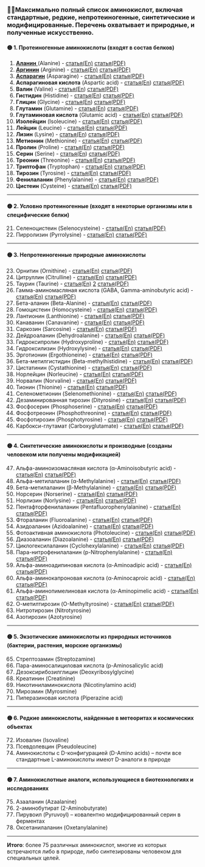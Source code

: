 ### 🧚‍♂️Максимально полный список аминокислот, включая стандартные, редкие, непротеиногенные, синтетические и модифицированные. Перечень охватывает и природные, и полученные искусственно.

#### 🟡 1. Протеиногенные аминокислоты (входят в состав белков)

1. [**Аланин** ](Аланин.md)(Alanine) - [статья(En)](https://storm.genie.stanford.edu/article/alanine-1146711) [статья(PDF)](PDF/Alanine.pdf)
2. **[Аргинин](Аргинин.md)** (Arginine) - [статья(En)](https://storm.genie.stanford.edu/article/arginine-1146749) [статья(PDF)](PDF/Arginine.pdf)
3. **[Аспарагин](Аспаргин.md)** (Asparagine) - [статья(En)](https://storm.genie.stanford.edu/article/asparagine-1146852) [статья(PDF)](PDF/Asparagine.pdf)
4. **Аспарагиновая кислота** (Aspartic acid) - [статья(En](https://storm.genie.stanford.edu/article/aspartic-acid-1147096)) [статья(PDF)](PDF/Aspartic_acid.pdf)
5. **Валин** (Valine) - [статья(En](https://storm.genie.stanford.edu/article/valine-1147161)) [статья(PDF)](PDF/Valine.pdf)
6. **Гистидин** (Histidine) - [статья(En](https://storm.genie.stanford.edu/article/histidine-1147214)) [статья(PDF)](PDF/Histidine.pdf)
7. **Глицин** (Glycine) - [статья(En](https://storm.genie.stanford.edu/article/glycine-1147231)) [статья(PDF)](PDF/Glycine.pdf)
8. **Глутамин** (Glutamine) - [статья(En](https://storm.genie.stanford.edu/article/glutamine-1149680)) [статья(PDF)](PDF/Glutamine.pdf)
9. **Глутаминовая кислота** (Glutamic acid) - [статья(En)](https://storm.genie.stanford.edu/article/glutamic-acid-1149685) [статья(PDF)](PDF/Glutamic_acid.pdf)
10. **Изолейцин** (Isoleucine) - [статья(En)](https://storm.genie.stanford.edu/article/isoleucine-1150289) [статья(PDF)](PDF/Isoleucine.pdf)
11. **Лейцин** (Leucine) - [статья(En)](https://storm.genie.stanford.edu/article/leucine-1150295) [статья(PDF)](PDF/Leucine.pdf)
12. **Лизин** (Lysine) - [статья(En](https://storm.genie.stanford.edu/article/lysine-1150414)) [статья(PDF)](PDF/Lysine.pdf)
13. **Метионин** (Methionine) - [статья(En](https://storm.genie.stanford.edu/article/methionine-1150727)) [статья(PDF)](PDF/Methionine.pdf)
14. **Пролин** (Proline) - [статья(En](https://storm.genie.stanford.edu/article/proline-1150733)) [статья(PDF)](PDF/Proline.pdf)
15. **Серин** (Serine) - [статья(En](https://storm.genie.stanford.edu/article/serine-1153083)) [статья(PDF)](PDF/Serine.pdf)
16. **Треонин** (Threonine) - [статья(En](https://storm.genie.stanford.edu/article/threonine-1153090)) [статья(PDF)](PDF/Threonine.pdf)
17. **Триптофан** (Tryptophan) - [статья(En)](https://storm.genie.stanford.edu/article/tryptophan-1153095) [статья(PDF)](PDF/Tryptophan.pdf)
18. **Тирозин** (Tyrosine) - [статья(En)](https://storm.genie.stanford.edu/article/tyrosine-1153269) [статья(PDF)](PDF/Tyrosine.pdf)
19. **Фенилаланин** (Phenylalanine) - [статья(En)](https://storm.genie.stanford.edu/article/phenylalanine-1153321) [статья(PDF)](PDF/Phenylalanine.pdf)
20. **Цистеин** (Cysteine) - [статья(En)](https://storm.genie.stanford.edu/article/cysteine-1153667) [статья(PDF)](PDF/Cysteine.pdf)

---

#### 🟡 2. Условно протеиногенные (входят в некоторые организмы или в специфические белки)

21. Селеноцистеин (Selenocysteine) - [статья(En)](https://storm.genie.stanford.edu/article/selenocysteine-1158689) [статья(PDF)](PDF/Selenocysteine.pdf)
22. Пирролизин (Pyrrolysine) - [статья(En)](https://storm.genie.stanford.edu/article/pyrrolysine-1153731) [статья(PDF)](PDF/Pyrrolysine.pdf)

---

#### 🟡 3. Непротеиногенные природные аминокислоты

23. Орнитин (Ornithine) - [статья(En)](https://storm.genie.stanford.edu/article/ornithine-1154037) [статья(PDF)](PDF/Ornithine.pdf)
24. Цитруллин (Citrulline) - [статья(En)](https://storm.genie.stanford.edu/article/citrulline-1154044) [статья(PDF)](PDF/Citrulline.pdf)
25. Таурин (Taurine) - [статья(En)](https://storm.genie.stanford.edu/article/taurine-1155976) [2](https://storm.genie.stanford.edu/article/how-does-taurin-influence-metabolic-syndrom%2C-insulin-sensitivity%2C-diabetes-and-fat-metabolism-571521) [статья(PDF)](PDF/Taurine.pdf)
26. Гамма-аминомасляная кислота (GABA, Gamma-aminobutyric acid) - [статья(En)](https://storm.genie.stanford.edu/article/gaba%2C-gamma-aminobutyric-acid-1155997) [статья(PDF)](PDF/GABA_Gamma-aminobutyric_acid.pdf)
27. Бета-аланин (Beta-Alanine) - [статья(En)](https://storm.genie.stanford.edu/article/beta-alanine-1156017) [статья(PDF)](PDF/Beta-Alanine.pdf)
28. Гомоцистеин (Homocysteine) - [статья(En)](https://storm.genie.stanford.edu/article/homocysteine-1156031) [статья(PDF)](PDF/Homocysteine.pdf)
29. Лантионин (Lanthionine) - [статья(En)](https://storm.genie.stanford.edu/article/lanthionine-1158627) [статья(PDF)](PDF/Lanthionine.pdf)
30. Канаванин (Canavanine) - [статья(En)](https://storm.genie.stanford.edu/article/canavanine-1158666) [статья(PDF)](PDF/Canavanine.pdf)
31. Саркозин (Sarcosine) - [статья(En)](https://storm.genie.stanford.edu/article/sarcosine-1158683) [статья(PDF)](PDF/Sarcosine.pdf)
32. Дейдроаланин (Dehydroalanine) - [статья(En)](https://storm.genie.stanford.edu/article/dehydroalanine-1158694) [статья(PDF)](PDF/Dehydroalanine.pdf)
33. Гидроксипролин (Hydroxyproline) - [статья(En)](https://storm.genie.stanford.edu/article/hydroxyproline-1158698) [статья(PDF)](PDF/Hydroxyproline.pdf)
34. Гидроксилизин (Hydroxylysine) - [статья(En)](https://storm.genie.stanford.edu/article/hydroxylysine-1162232) [статья(PDF)](PDF/Hydroxylysine.pdf)
35. Эрготионин (Ergothioneine) - [статья(En)](https://storm.genie.stanford.edu/article/ergothioneine-1162241) [статья(PDF)](PDF/Ergothioneine.pdf)
36. Бета-метилгистидин (Beta-methylhistidine) - [статья(En)](https://storm.genie.stanford.edu/article/beta-methylhistidine-1162246) [статья(PDF)](PDF/Beta-methylhistidine.pdf)
37. Цистатинин (Cystathionine) - [статья(En)](https://storm.genie.stanford.edu/article/cystathionine-1162255) [статья(PDF)](PDF/Cystathionine.pdf)
38. Норлейцин (Norleucine) - [статья(En)](https://storm.genie.stanford.edu/article/norleucine-1162261) [статья(PDF)](PDF/Norleucine.pdf)
39. Норвалин (Norvaline) - [статья(En)](https://storm.genie.stanford.edu/article/norvaline-1166374) [статья(PDF)](PDF/Norvaline.pdf)
40. Тионин (Thionine) - [статья(En)](https://storm.genie.stanford.edu/article/thionine-1166378) [статья(PDF)](PDF/Thionine.pdf)
41. Селенометионин (Selenomethionine) - [статья(En)](https://storm.genie.stanford.edu/article/selenomethionine-1166384) [статья(PDF)](PDF/Selenomethionine.pdf)
42. Дезаминированная тирозин (Dityrosine) - [статья(En)](https://storm.genie.stanford.edu/article/dityrosine-1166389) [статья(PDF)](PDF/Dityrosine.pdf)
43. Фосфосерин (Phosphoserine) - [статья(En)](https://storm.genie.stanford.edu/article/phosphoserine-1166393) [статья(PDF)](PDF/Phosphoserine.pdf)
44. Фосфотреонин (Phosphothreonine) - [статья(En)](https://storm.genie.stanford.edu/article/phosphothreonine-1166401) [статья(PDF)](PDF/Phosphothreonine.pdf)
45. Фосфотирозин (Phosphotyrosine) - [статья(En)](https://storm.genie.stanford.edu/article/phosphotyrosine-1166403) [статья(PDF)](PDF/Phosphotyrosine.pdf)
46. Карбокси-глутамат (Carboxyglutamate) - [статья(En)](https://storm.genie.stanford.edu/article/carboxyglutamate-1166406) [статья(PDF)](PDF/Carboxyglutamate.pdf)

---

#### 🟡 4. Синтетические аминокислоты и производные (созданы человеком или получены модификацией)

47. Альфа-аминоизомасляная кислота (α-Aminoisobutyric acid) - [статья(En)](https://storm.genie.stanford.edu/article/alfa-aminoisobutyric-acid-1166412) [статья(PDF)](PDF/alfa_Aminoisobutyric_acid.pdf)
48. Альфа-метилаланин (α-Methylalanine) - [статья(En)](https://storm.genie.stanford.edu/article/alfa-methylalanine-1166601) [статья(PDF)](PDF/alfa_Methylalanine.pdf)
49. Бета-метилаланин (β-Methylalanine) - [статья(En)](https://storm.genie.stanford.edu/article/b-methylalanine-1170502) [статья(PDF)](PDF/b_Methylalanine.pdf)
50. Норсерин (Norserine) - [статья(En)](https://storm.genie.stanford.edu/article/norserine-amino-acid-1170510) [статья(PDF)](PDF/Norserine_amino_acid.pdf)
51. Норлизин (Norlysine) - [статья(En)](https://storm.genie.stanford.edu/article/norlysine-1170518) [статья(PDF)](PDF/Norlysine.pdf)
52. Пентафторфенилаланин (Pentafluorophenylalanine) - [статья(En)](https://storm.genie.stanford.edu/article/pentafluorophenylalanine-1170793) [статья(PDF)](PDF/Pentafluorophenylalanine.pdf)
53. Фтораланин (Fluoroalanine) - [статья(En)](https://storm.genie.stanford.edu/article/fluoroalanine-1186973) [статья(PDF)](PDF/Fluoroalanine.pdf)
54. Азидоаланин (Azidoalanine) - [статья(En)](https://storm.genie.stanford.edu/article/azidoalanine-1186976) [статья(PDF)](PDF/Azidoalanine.pdf)
55. Фотоактивная аминокислота (Photoleucine) - [статья(En)](https://storm.genie.stanford.edu/article/photoleucine-1186983) [статья(PDF)](PDF/Photoleucine.pdf)
56. Диазоаланин (Diazoalanine) - [статья(En)](https://storm.genie.stanford.edu/article/diazoalanine-1186989) [статья(PDF)](PDF/Diazoalanine.pdf)
57. Циклогексилаланин (Cyclohexylalanine) - [статья(En)](https://storm.genie.stanford.edu/article/cyclohexylalanine-1187000) [статья(PDF)](PDF/Cyclohexylalanine.pdf)
58. Пара-нитрофенилаланин (p-Nitrophenylalanine) - [статья(En)](https://storm.genie.stanford.edu/article/p-nitrophenylalanine-1187007) [статья(PDF)](PDF/p_Nitrophenylalanine.pdf)
59. Альфа-аминоадипиновая кислота (α-Aminoadipic acid) - [статья(En)](https://storm.genie.stanford.edu/article/alfa-aminoadipic-acid-1187018) [статья(PDF)](PDF/alfa_Aminoadipic_acid.pdf)
60. Альфа-аминокапроновая кислота (α-Aminocaproic acid) - [статья(En)](https://storm.genie.stanford.edu/article/alfa-aminocaproic-acid-1187032) [статья(PDF)](PDF/alfa_Aminocaproic_acid.pdf)
61. Альфа-аминопимелиновая кислота (α-Aminopimelic acid) - [статья(En)](https://storm.genie.stanford.edu/article/alfa-aminopimelic-acid-1187040) [статья(PDF)](PDF/alfa_Aminopimelic_acid.pdf)
62. О-метилтирозин (O-Methyltyrosine) - [статья(En)](https://storm.genie.stanford.edu/article/o-methyltyrosine-1187044) [статья(PDF)](PDF/O_Methyltyrosine.pdf)
63. Нитротирозин (Nitrotyrosine)
64. Азотирозин (Azotyrosine)

---

#### 🟡 5. Экзотические аминокислоты из природных источников (бактерии, растения, морские организмы)

65. Стрептозамин (Streptozamine)
66. Пара-аминосалициловая кислота (p-Aminosalicylic acid)
67. Дезоксирибозилглицин (Deoxyribosylglycine)
68. Креатинин (Creatinine)
69. Никотиниламинокислота (Nicotinylamino acid)
70. Мирозмин (Myrosmine)
71. Пиперазиновая кислота (Piperazine acid)

---

#### 🟡 6. Редкие аминокислоты, найденные в метеоритах и космических объектах

72. Изовалин (Isovaline)
73. Псевдолевцин (Pseudoleucine)
74. Аминокислоты с D-конфигурацией (D-Amino acids) – почти все стандартные L-аминокислоты имеют D-аналоги в природе

---

#### 🟡 7. Аминокислотные аналоги, использующиеся в биотехнологиях и исследованиях

75. Азааланин (Azaalanine)
76. 2-аминобутират (2-Aminobutyrate)
77. Пирувоил (Pyruvoyl) – ковалентно модифицированный серин в ферментах
78. Оксетанилаланин (Oxetanylalanine)

---

**Итого**: более 75 различных аминокислот, многие из которых встречаются либо в природе, либо синтезированы человеком для специальных целей.
